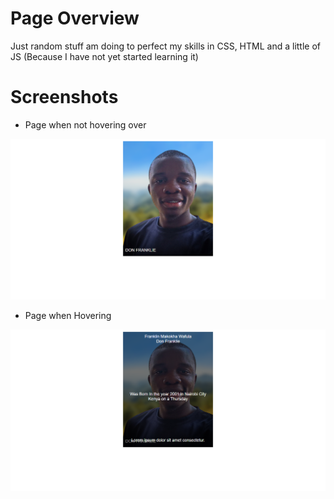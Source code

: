 # Page Overview

Just random stuff am doing to perfect my skills in CSS, HTML  and a little of JS (Because I have not yet started learning it)

# Screenshots

* Page when not hovering over 

![](Images/Page-view-1.png)

* Page when Hovering

![](Images/Page-view-2.png)
